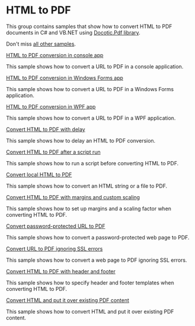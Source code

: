 # HTML to PDF 
This group contains samples that show how to convert HTML to PDF documents in C# and VB.NET using [Docotic.Pdf library](https://bitmiracle.com/pdf-library).

Don't miss [all other samples](/Samples).

[HTML to PDF conversion in console app](/Samples/HtmlToPdf/HtmlToPdfConsole)

This sample shows how to convert a URL to PDF in a console application.

[HTML to PDF conversion in Windows Forms app](/Samples/HtmlToPdf/HtmlToPdfWindowsForms)

This sample shows how to convert a URL to PDF in a Windows Forms application.

[HTML to PDF conversion in WPF app](/Samples/HtmlToPdf/HtmlToPdfWpf)

This sample shows how to convert a URL to PDF in a WPF application.

[Convert HTML to PDF with delay](/Samples/HtmlToPdf/ConvertWithDelay)

This sample shows how to delay an HTML to PDF conversion.

[Convert HTML to PDF after a script run](/Samples/HtmlToPdf/ConvertAfterScriptRun)

This sample shows how to run a script before converting HTML to PDF.

[Convert local HTML to PDF](/Samples/HtmlToPdf/ConvertLocalHtml)

This sample shows how to convert an HTML string or a file to PDF.

[Convert HTML to PDF with margins and custom scaling](/Samples/HtmlToPdf/ConvertWithMarginsAndScale)

This sample shows how to set up margins and a scaling factor when converting HTML to PDF.

[Convert password-protected URL to PDF](/Samples/HtmlToPdf/ConvertPasswordProtected)

This sample shows how to convert a password-protected web page to PDF.

[Convert URL to PDF ignoring SSL errors](/Samples/HtmlToPdf/ConvertIgnoringSslErrors)

This sample shows how to convert a web page to PDF ignoring SSL errors.

[Convert HTML to PDF with header and footer](/Samples/HtmlToPdf/ConvertWithHeaderAndFooter)

This sample shows how to specify header and footer templates when converting HTML to PDF.

[Convert HTML and put it over existing PDF content](/Samples/HtmlToPdf/PutHtmlOverPdf)

This sample shows how to convert HTML and put it over existing PDF content.